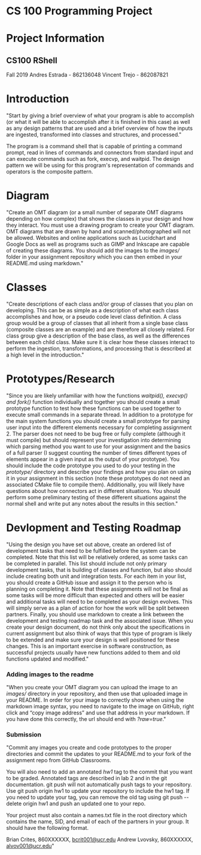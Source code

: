 # CS 100 Programming Project

# Project Information
## CS100 RShell
Fall 2019
Andres Estrada - 862136048
Vincent Trejo - 862087821

# Introduction
"Start by giving a brief overview of what your program is able to accomplish (or what it will be able to accomplish after 
it is finished in this case) as well as any design patterns that are used and a brief overview of how the inputs are 
ingested, transformed into classes and structures, and processed."

The program is a command shell that is capable of printing a command prompt, read in lines of commands and connectors from standard input and can execute commands such as fork, execvp, and waitpid. The design pattern we will be using for this program's representation of commands and operators is the composite pattern.

# Diagram
"Create an OMT diagram (or a small number of separate OMT diagrams depending on how complex) that shows the classes in 
your design and how they interact. You must use a drawing program to create your OMT diagram. OMT diagrams that are drawn 
by hand and scanned/photographed will not be allowed. Websites and online applications such as Lucidchart and Google Docs as 
well as programs such as GIMP and Inkscape are capable of creating these diagrams. You should add the images to the *images/* 
folder in your assignment repository which you can then embed in your README.md using markdown."

# Classes
"Create descriptions of each class and/or group of classes that you plan on developing. This can be as simple as a 
description of what each class accomplishes and how, or a pseudo code level class definition. A class group would be a 
group of classes that all inherit from a single base class (composite classes are an example) and are therefore all 
closely related. For class group give a description of the base class, as well as the differences between each child 
class. Make sure it is clear how these classes interact to perform the ingestion, transformations, and processing that is
described at a high level in the introduction."

# Prototypes/Research
"Since you are likely unfamiliar with how the functions *waitpid(), execvp() and fork()* function individually and 
together you should create a small prototype function to test how these functions can be used together to execute small 
commands in a separate thread. In addition to a prototype for the main system functions you should create a small 
prototype for parsing user input into the different elements necessary for completing assignment 2. The parser does not 
need to be bug free or fully complete (although it must compile) but should represent your investigation into determining 
which parsing method you want to use for your assignment and the basics of a full parser (I suggest counting the number 
of times different types of elements appear in a given input as the output of your prototype). You should include the 
code prototype you used to do your testing in the *prototype/* directory and describe your findings and how you plan on 
using it in your assignment in this section (note these prototypes do not need an associated CMake file to compile them). 
Additionally, you will likely have questions about how connectors act in different situations. You should perform some 
preliminary testing of these different situations against the normal shell and write put any notes about the results in 
this section."
# Devlopment and Testing Roadmap
"Using the design you have set out above, create an ordered list of development tasks that need to be fulfilled before 
the system can be completed. Note that this list will be relatively ordered, as some tasks can be completed in parallel. 
This list should include not only primary development tasks, that is building of classes and function, but also should 
include creating both unit and integration tests. For each item in your list, you should create a GitHub issue and assign 
it to the person who is planning on completing it. Note that these assignments will not be final as some tasks will be 
more difficult than expected and others will be easier and additional tasks will need to be completed as your design 
evolves. This will simply serve as a plan of action for how the work will be split between partners. Finally, you should 
use markdown to create a link between the development and testing roadmap task and the associated issue.
When you create your design document, do not think only about the specifications in current assignment but also think of 
ways that this type of program is likely to be extended and make sure your design is well positioned for these changes. 
This is an important exercise in software construction, as successful projects usually have new functions added to them 
and old functions updated and modified."

### Adding images to the readme 
"When you create your OMT diagram you can upload the image to an *images/* directory in your repository, and then use 
that uploaded image in your README. In order for your image to correctly show when using the markdown image syntax, you 
need to navigate to the image on GitHub, right click and “copy image address” and use that address in your markdown. If 
you have done this correctly, the url should end with *?raw=true*."

### Submission
"Commit any images you create and code prototypes to the proper directories and commit the updates to your README.md to 
your fork of the assignment repo from GitHub Classrooms.

You will also need to add an annotated *hw1* tag to the commit that you want to be graded. Annotated tags are described 
in lab 2 and in the git documentation. git push will not automatically push tags to your repository. Use git push origin 
hw1 to update your repository to include the hw1 tag. If you need to update your tag, you can remove the old tag using 
git push --delete origin hw1 and push an updated one to your repo.

Your project must also contain a names.txt file in the root directory which contains the name, SID, and email of each of 
the partners in your group. It should have the following format.

Brian Crites, 860XXXXXX, bcrit001@ucr.edu
Andrew Lvovsky, 860XXXXXX, alvov001@ucr.edu"

